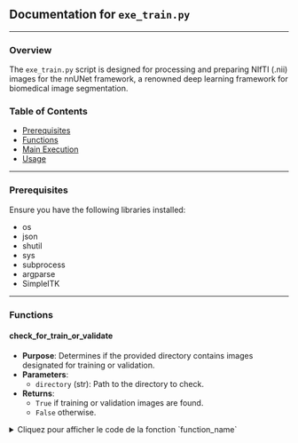 
## Documentation for `exe_train.py`

---

### Overview

The `exe_train.py` script is designed for processing and preparing NIfTI (.nii) images for the nnUNet framework, a renowned deep learning framework for biomedical image segmentation.

### Table of Contents

- [Prerequisites](#prerequisites)
- [Functions](#functions)
- [Main Execution](#main-execution)
- [Usage](#usage)

---

### Prerequisites

Ensure you have the following libraries installed:

- os
- json
- shutil
- sys
- subprocess
- argparse
- SimpleITK

---

### Functions

#### check_for_train_or_validate

- **Purpose**: Determines if the provided directory contains images designated for training or validation.
- **Parameters**: 
  - `directory` (str): Path to the directory to check.
- **Returns**: 
  - `True` if training or validation images are found.
  - `False` otherwise.
 
<details>
  <summary>Cliquez pour afficher le code de la fonction `function_name`</summary>

```python
def function_name():
    # code here
</details>
```

#### process_image

- **Purpose**: Processes a NIfTI image to retain only a specified label.
- **Parameters**: 
  - `input_filename_path` (str): Path to the input image.
  - `output_filename_path` (str): Path to save the processed image.
- **Returns**: None. The processed image is saved to the specified path.

#### get_channel_names

- **Purpose**: Fetches channel names required for the nnUNet JSON structure.
- **Parameters**: None.
- **Returns**: 
  - A dictionary with channel names.

#### get_labels

- **Purpose**: Retrieves labels for the nnUNet JSON structure.
- **Parameters**: None.
- **Returns**: 
  - A dictionary with label names and their corresponding indices.

#### create_split_json

- **Purpose**: Constructs a JSON structure denoting training and validation splits.
- **Parameters**: 
  - `train_list` (list): List of training images.
  - `val_list` (list): List of validation images.
- **Returns**: None. The JSON structure is saved in the appropriate directory.


#### get_labels

- **Purpose**: This function appears to be designed to retrieve labels for the nnUNet JSON structure. Based on the provided label number, it generates a dictionary of labels.
- **Parameters**: None.
- **Returns**: A dictionary with label names and their corresponding indices.

#### delete_all_folders

- **Purpose**: Based on the function name, it is likely used to delete all folders in a specified path or perform some cleanup.
- **Parameters**: None.
- **Returns**: None.

#### remove_docker_container

- **Purpose**: This function is intended to remove a Docker container based on a specified name or ID.
- **Parameters**: None.
- **Returns**: None.

#### create_structure

- **Purpose**: Creating the main folder directory (with the right name).
- **Parameters**: None.
- **Returns**: None.

#### move_result

- **Purpose**: Handles the process of moving results.
- **Parameters**: None.
- **Returns**: None.

#### clean_all

- **Purpose**: Load the docker image.
- **Parameters**: None.
- **Returns**: None.

#### gpu_available

- **Purpose**: Decodes the output and splits it into lines to determine GPU availability.
- **Parameters**: None.
- **Returns**: Boolean indicating if GPU is available.

#### exec_in_docker

- **Purpose**: Executes commands within the Docker container.
- **Parameters**: None.
- **Returns**: None.

#### load_image

- **Purpose**: Function for the terminal to do image loading.
- **Parameters**: None.
- **Returns**: None.

#### launch_docker

- **Purpose**: Handles the process of launching the Docker image.
- **Parameters**: None.
- **Returns**: None.

---

### Main Execution

On executing the script:

1. It checks if the input folder exists.
2. If found, it processes the command-line arguments and initiates the image preparation procedure.
3. If not, it exits, indicating the missing folder.

---

### Usage

To run the script, use:

```bash
python exe_train.py -d [DATASET_NAME] -l [LABEL] -i [IMAGE_TYPE] -t [TIME] -c [CONFIGURATION]
```

- `-d, --dataset_name`: Name of the dataset (default: "No_Name").
- `-l, --label`: Label number to retain in the image.
- `-i, --image_type`: Type of the image (default: "CT").
- `-t, --time`: Time parameter (default: 60).
- `-c, --configuration`: Configuration (default: 3d_fullres).

---

**Note**: This documentation serves as a starting point. Depending on additional functionalities or changes in the code, the documentation might require updates.

---
